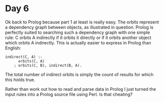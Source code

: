 # Day 6

Ok back to Prolog because part 1 at least is really easy. The orbits represent a dependency graph between objects, as illustrated in question. Prolog is perfectly suited to searching such a dependency graph with one simple rule: C orbits A indirectly if it orbits it directly or if it orbits another object which orbits A indirectly. This is actually easier to express in Prolog than English:

	indirect(C, A) :- 
	      orbits(C, A)
		; orbits(C, B), indirect(B, A).

The total number of indirect orbits is simply the count of results for which this holds true.

Rather than work out how to read and parse data in Prolog I just turned the input rules into a Prolog source file using Perl. Is that cheating?
